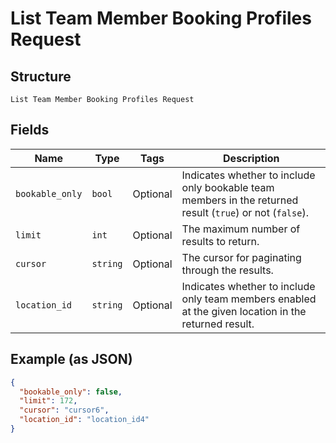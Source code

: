 
# List Team Member Booking Profiles Request

## Structure

`List Team Member Booking Profiles Request`

## Fields

| Name | Type | Tags | Description |
|  --- | --- | --- | --- |
| `bookable_only` | `bool` | Optional | Indicates whether to include only bookable team members in the returned result (`true`) or not (`false`). |
| `limit` | `int` | Optional | The maximum number of results to return. |
| `cursor` | `string` | Optional | The cursor for paginating through the results. |
| `location_id` | `string` | Optional | Indicates whether to include only team members enabled at the given location in the returned result. |

## Example (as JSON)

```json
{
  "bookable_only": false,
  "limit": 172,
  "cursor": "cursor6",
  "location_id": "location_id4"
}
```

